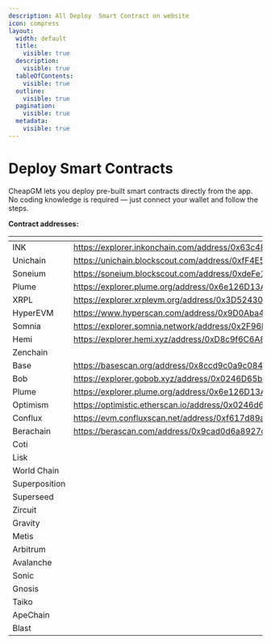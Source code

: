 ```yaml
---
description: All Deploy  Smart Contract on website
icon: compress
layout:
  width: default
  title:
    visible: true
  description:
    visible: true
  tableOfContents:
    visible: true
  outline:
    visible: true
  pagination:
    visible: true
  metadata:
    visible: true
---
```


# Deploy Smart Contracts

CheapGM lets you deploy pre-built smart contracts directly from the app.\
No coding knowledge is required — just connect your wallet and follow the steps.

**Contract addresses:**

<table data-view="cards"><thead><tr><th></th><th data-type="content-ref"></th><th data-hidden data-card-cover data-type="image"></th></tr></thead><tbody><tr><td> INK</td><td><a href="https://explorer.inkonchain.com/address/0x63c489D31a2c3dE0638360931F47fF066282473F">https://explorer.inkonchain.com/address/0x63c489D31a2c3dE0638360931F47fF066282473F</a></td><td><a href="../.gitbook/assets/ink.jpg">ink.jpg</a></td></tr><tr><td>Unichain</td><td><a href="https://unichain.blockscout.com/address/0xfF4E5275f5B1B69E94773Fa4134Be4c752c42705">https://unichain.blockscout.com/address/0xfF4E5275f5B1B69E94773Fa4134Be4c752c42705</a></td><td><a href="../.gitbook/assets/Unichain.jpg">Unichain.jpg</a></td></tr><tr><td>Soneium</td><td><a href="https://soneium.blockscout.com/address/0xdeFe1db2713ba0C51334343dca576bD5F4E793B2">https://soneium.blockscout.com/address/0xdeFe1db2713ba0C51334343dca576bD5F4E793B2</a></td><td><a href="../.gitbook/assets/soneium.jpg">soneium.jpg</a></td></tr><tr><td>Plume</td><td><a href="https://explorer.plume.org/address/0x6e126D13A5451780401804f55cEc3686192D29f7">https://explorer.plume.org/address/0x6e126D13A5451780401804f55cEc3686192D29f7</a></td><td><a href="../.gitbook/assets/plume.jpg">plume.jpg</a></td></tr><tr><td>XRPL </td><td><a href="https://explorer.xrplevm.org/address/0x3D52430d08EC461d58D7fd2F5f979B702E7329cd">https://explorer.xrplevm.org/address/0x3D52430d08EC461d58D7fd2F5f979B702E7329cd</a></td><td><a href="../.gitbook/assets/xrp.jpeg">xrp.jpeg</a></td></tr><tr><td>HyperEVM</td><td><a href="https://www.hyperscan.com/address/0x9D0Aba4d441156df553c4F16f778F278376d6E99">https://www.hyperscan.com/address/0x9D0Aba4d441156df553c4F16f778F278376d6E99</a></td><td><a href="../.gitbook/assets/Hyperliquid.png">Hyperliquid.png</a></td></tr><tr><td>Somnia</td><td><a href="https://explorer.somnia.network/address/0x2F96D7dD813b8e17071188791B78ea3FAb5c109C">https://explorer.somnia.network/address/0x2F96D7dD813b8e17071188791B78ea3FAb5c109C</a></td><td><a href="../.gitbook/assets/Somnia.jpg">Somnia.jpg</a></td></tr><tr><td>Hemi </td><td><a href="https://explorer.hemi.xyz/address/0xD8c9f6C6A8C40906FD3b1C47659097BE59ee8909">https://explorer.hemi.xyz/address/0xD8c9f6C6A8C40906FD3b1C47659097BE59ee8909</a></td><td><a href="../.gitbook/assets/hemi (1).jpg">hemi (1).jpg</a></td></tr><tr><td>Zenchain</td><td></td><td><a href="../.gitbook/assets/ZenChain.png">ZenChain.png</a></td></tr><tr><td>Base</td><td><a href="https://basescan.org/address/0x8ccd9c0a9c084412416a85fd748c7f1e9b86442d">https://basescan.org/address/0x8ccd9c0a9c084412416a85fd748c7f1e9b86442d</a></td><td><a href="../.gitbook/assets/base.jpg">base.jpg</a></td></tr><tr><td>Bob</td><td><a href="https://explorer.gobob.xyz/address/0x0246D65bA41Da3DB6dB55e489146eB25ca3634E5">https://explorer.gobob.xyz/address/0x0246D65bA41Da3DB6dB55e489146eB25ca3634E5</a></td><td><a href="../.gitbook/assets/Bob .jpg">Bob .jpg</a></td></tr><tr><td>Plume</td><td><a href="https://explorer.plume.org/address/0x6e126D13A5451780401804f55cEc3686192D29f7">https://explorer.plume.org/address/0x6e126D13A5451780401804f55cEc3686192D29f7</a></td><td><a href="../.gitbook/assets/plume.jpg">plume.jpg</a></td></tr><tr><td>Optimism</td><td><a href="https://optimistic.etherscan.io/address/0x0246d65ba41da3db6db55e489146eb25ca3634e5">https://optimistic.etherscan.io/address/0x0246d65ba41da3db6db55e489146eb25ca3634e5</a></td><td><a href="../.gitbook/assets/op.jpg">op.jpg</a></td></tr><tr><td>Conflux</td><td><a href="https://evm.confluxscan.net/address/0xf617d89a811a39f06f5271f89db346a0ae297f71">https://evm.confluxscan.net/address/0xf617d89a811a39f06f5271f89db346a0ae297f71</a></td><td><a href="../.gitbook/assets/Conflux.png">Conflux.png</a></td></tr><tr><td>Berachain</td><td><a href="https://berascan.com/address/0x9cad0d6a8927cb0757f435b8e5ecb6b095862596">https://berascan.com/address/0x9cad0d6a8927cb0757f435b8e5ecb6b095862596</a></td><td><a href="../.gitbook/assets/berachain.png">berachain.png</a></td></tr><tr><td>Coti</td><td></td><td></td></tr><tr><td>Lisk</td><td></td><td></td></tr><tr><td>World Chain</td><td></td><td></td></tr><tr><td>Superposition</td><td></td><td></td></tr><tr><td>Superseed</td><td></td><td></td></tr><tr><td>Zircuit</td><td></td><td></td></tr><tr><td>Gravity</td><td></td><td></td></tr><tr><td>Metis</td><td></td><td></td></tr><tr><td>Arbitrum</td><td></td><td></td></tr><tr><td>Avalanche</td><td></td><td></td></tr><tr><td>Sonic</td><td></td><td></td></tr><tr><td>Gnosis</td><td></td><td></td></tr><tr><td>Taiko</td><td></td><td></td></tr><tr><td>ApeChain</td><td></td><td></td></tr><tr><td>Blast</td><td></td><td></td></tr></tbody></table>
